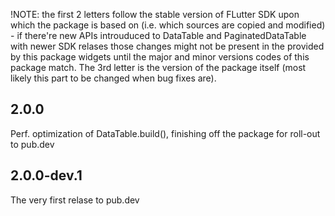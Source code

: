 !NOTE: the first 2 letters follow the stable version of FLutter SDK upon which the package is based on (i.e. which sources are copied and modified) - if there're new APIs introuduced to DataTable and PaginatedDataTable with newer SDK relases those changes might not be present in the provided by this package widgets until the major and minor versions codes of this package match. The 3rd letter is the version of the package itself (most likely this part to be changed when bug fixes are).  

## 2.0.0

Perf. optimization of DataTable.build(), finishing off the package for roll-out to pub.dev

## 2.0.0-dev.1

The very first relase to pub.dev
